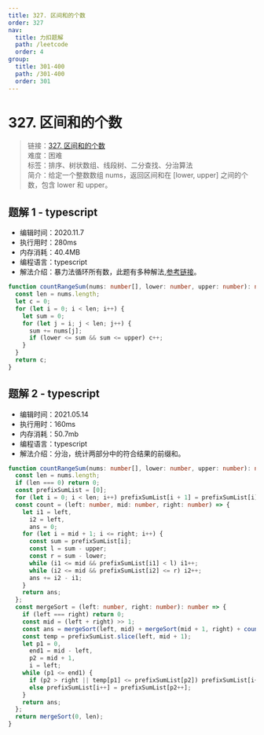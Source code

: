 ```yaml
---
title: 327. 区间和的个数
order: 327
nav:
  title: 力扣题解
  path: /leetcode
  order: 4
group:
  title: 301-400
  path: /301-400
  order: 301
---
```


# 327. 区间和的个数

> 链接：[327. 区间和的个数](https://leetcode-cn.com/problems/count-of-range-sum/)  
> 难度：困难  
> 标签：排序、树状数组、线段树、二分查找、分治算法  
> 简介：给定一个整数数组 nums，返回区间和在 [lower, upper] 之间的个数，包含 lower 和 upper。

## 题解 1 - typescript

- 编辑时间：2020.11.7
- 执行用时：280ms
- 内存消耗：40.4MB
- 编程语言：typescript
- 解法介绍：暴力法循环所有数，此题有多种解法,[参考链接](https://leetcode-cn.com/problems/count-of-range-sum/solution/qu-jian-he-de-ge-shu-by-leetcode-solution/)。

```typescript
function countRangeSum(nums: number[], lower: number, upper: number): number {
  const len = nums.length;
  let c = 0;
  for (let i = 0; i < len; i++) {
    let sum = 0;
    for (let j = i; j < len; j++) {
      sum += nums[j];
      if (lower <= sum && sum <= upper) c++;
    }
  }
  return c;
}
```

## 题解 2 - typescript

- 编辑时间：2021.05.14
- 执行用时：160ms
- 内存消耗：50.7mb
- 编程语言：typescript
- 解法介绍：分治，统计两部分中的符合结果的前缀和。

```typescript
function countRangeSum(nums: number[], lower: number, upper: number): number {
  const len = nums.length;
  if (len === 0) return 0;
  const prefixSumList = [0];
  for (let i = 0; i < len; i++) prefixSumList[i + 1] = prefixSumList[i] + nums[i];
  const count = (left: number, mid: number, right: number) => {
    let i1 = left,
      i2 = left,
      ans = 0;
    for (let i = mid + 1; i <= right; i++) {
      const sum = prefixSumList[i];
      const l = sum - upper;
      const r = sum - lower;
      while (i1 <= mid && prefixSumList[i1] < l) i1++;
      while (i2 <= mid && prefixSumList[i2] <= r) i2++;
      ans += i2 - i1;
    }
    return ans;
  };
  const mergeSort = (left: number, right: number): number => {
    if (left === right) return 0;
    const mid = (left + right) >> 1;
    const ans = mergeSort(left, mid) + mergeSort(mid + 1, right) + count(left, mid, right);
    const temp = prefixSumList.slice(left, mid + 1);
    let p1 = 0,
      end1 = mid - left,
      p2 = mid + 1,
      i = left;
    while (p1 <= end1) {
      if (p2 > right || temp[p1] <= prefixSumList[p2]) prefixSumList[i++] = temp[p1++];
      else prefixSumList[i++] = prefixSumList[p2++];
    }
    return ans;
  };
  return mergeSort(0, len);
}
```
